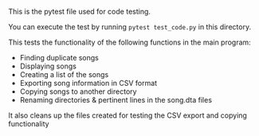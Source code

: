 This is the pytest file used for code testing.

You can execute the test by running `pytest test_code.py` in this directory.

This tests the functionality of the following functions in the main program:
* Finding duplicate songs
* Displaying songs
* Creating a list of the songs
* Exporting song information in CSV format
* Copying songs to another directory
* Renaming directories & pertinent lines in the song.dta files

It also cleans up the files created for testing the CSV export and copying functionality

